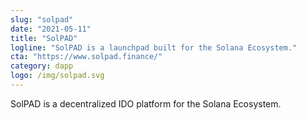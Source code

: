 ```yaml
---
slug: "solpad"
date: "2021-05-11"
title: "SolPAD"
logline: "SolPAD is a launchpad built for the Solana Ecosystem."
cta: "https://www.solpad.finance/"
category: dapp
logo: /img/solpad.svg
---
```


SolPAD is a decentralized IDO platform for the Solana Ecosystem.
